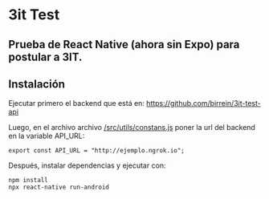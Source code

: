 # 3it Test

## Prueba de React Native (ahora sin Expo) para postular a 3IT.

## Instalación

Ejecutar primero el backend que está en: https://github.com/birrein/3it-test-api

Luego, en el archivo archivo [/src/utils/constans.js](https://github.com/birrein/threeit_test/blob/master/src/utils/constants.js) poner la url del backend en la variable API_URL:

`export const API_URL = "http://ejemplo.ngrok.io";`

Después, instalar dependencias y ejecutar con:

```
npm install
npx react-native run-android
```
